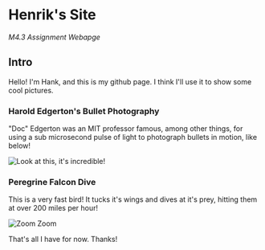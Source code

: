 # Henrik's Site
*M4.3 Assignment Webapge*

## Intro
Hello! I'm Hank, and this is my github page. I think I'll use it to show some cool pictures.

### Harold Edgerton's Bullet Photography

"Doc" Edgerton was an MIT professor famous, among other things, for using a sub microsecond pulse of light to photograph bullets in motion, like below!

![Look at this, it's incredible!](https://media.cnn.com/api/v1/images/stellar/prod/220727122753-harold-edgerton-snap.jpg?q=w_2000,c_fill)


### Peregrine Falcon Dive
This is a very fast bird! It tucks it's wings and dives at it's prey, hitting them at over 200 miles per hour!

![Zoom Zoom](https://www.meigspointnaturecenter.org/wp-content/uploads/2020/07/Screen-Shot-2020-07-25-at-1.33.50-PM-899x1024.png)

That's all I have for now. Thanks!
